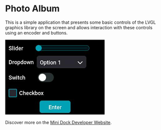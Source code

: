 # Photo Album

This is a simple application that presents some basic controls of the LVGL graphics library on the screen and allows interaction with these controls using an encoder and buttons.

![Screenshot](screenshot.jpg)

Discover more on the
[Mini Dock Developer Website](https://dock.myvobot.com/developer/).
